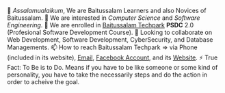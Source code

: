 👋 _Assalamualaikum_, We are Baitussalam Learners and also Novices of Baitussalam.
👀 We are interested in _Computer Science_ and _Software Engineering_.
🌱 We are enrolled in [Baitussalam Techpark](https://www.Baitussalam.org/tech-park) **PSDC** 2.0 (Profesional Software Development Course).
💞️ Looking to collaborate on Web Development, Software Development, CyberSecurity, and Database Managements.
📫 How to reach Baitussalam Techpark => via Phone (included in its website), [Email](mailto:techpark@baitussalam.org), [Facebook Account](https://www.facebook.com/BaitussalamWelfareTrust), and its [Website](www.baitussalam.org/tech-park).
⚡ True Fact: To Be is to Do. Means if you have to be like someone or some kind of personality, you have to take the necessarily steps and do the action in order to acheive the goal.
